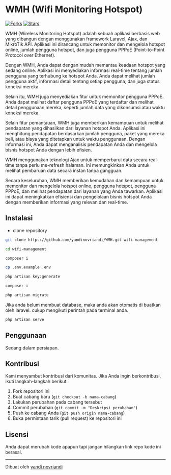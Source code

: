 # WMH (Wifi Monitoring Hotspot)

[![Forks](https://img.shields.io/badge/forks-44-blue)](https://github.com/yandinovriandi/WMH)
[![Stars](https://img.shields.io/badge/stars-13-yellow)](https://github.com/yandinovriandi/WMH)


WMH (Wireless Monitoring Hotspot) adalah sebuah aplikasi berbasis web yang dibangun dengan menggunakan framework Laravel, Ajax, dan MikroTik API. Aplikasi ini dirancang untuk memonitor dan mengelola hotspot online, jumlah pengguna hotspot, dan juga pengguna PPPoE (Point-to-Point Protocol over Ethernet).

Dengan WMH, Anda dapat dengan mudah memantau keadaan hotspot yang sedang online. Aplikasi ini menyediakan informasi real-time tentang jumlah pengguna yang terhubung ke hotspot Anda. Anda dapat melihat jumlah pengguna aktif, informasi detail tentang setiap pengguna, dan juga status koneksi mereka.

Selain itu, WMH juga menyediakan fitur untuk memonitor pengguna PPPoE. Anda dapat melihat daftar pengguna PPPoE yang terdaftar dan melihat detail penggunaan mereka, seperti jumlah data yang dikonsumsi atau waktu koneksi mereka.

Selain fitur pemantauan, WMH juga memberikan kemampuan untuk melihat pendapatan yang dihasilkan dari layanan hotspot Anda. Aplikasi ini menghitung pendapatan berdasarkan jumlah pengguna, paket yang mereka beli, atau biaya yang ditetapkan untuk waktu penggunaan. Dengan informasi ini, Anda dapat menganalisis pendapatan Anda dan mengelola bisnis hotspot Anda dengan lebih efisien.

WMH menggunakan teknologi Ajax untuk memperbarui data secara real-time tanpa perlu me-refresh halaman. Ini memungkinkan Anda untuk melihat pembaruan data secara instan tanpa gangguan.

Secara keseluruhan, WMH memberikan kemudahan dan kemampuan untuk memonitor dan mengelola hotspot online, pengguna hotspot, pengguna PPPoE, dan melihat pendapatan dari layanan yang Anda tawarkan. Aplikasi ini dapat meningkatkan efisiensi dan pengelolaan bisnis hotspot Anda dengan memberikan informasi yang relevan dan real-time.
 
## Instalasi 
- clone repository 
```bash
git clone https://github.com/yandinovriandi/WMH.git wifi-management
```
```bash
cd wifi-management
```
```bash
composer i
```
```bash
cp .env.example .env
```
```bash
php artisan key:generate
```
```bash
composer i
```
```bash
php artisan migrate
```
Jika anda belum membuat database, maka anda akan otomatis di buatkan oleh laravel. cukup mengikuti perintah pada terminal anda.
```bash
php artisan serve
```
## Penggunaan

Sedang dalam persiapan.

## Kontribusi

Kami menyambut kontribusi dari komunitas. Jika Anda ingin berkontribusi, ikuti langkah-langkah berikut:

1. Fork repositori ini
2. Buat cabang baru (`git checkout -b nama-cabang`)
3. Lakukan perubahan pada cabang tersebut
4. Commit perubahan (`git commit -m "Deskripsi perubahan"`)
5. Push ke cabang Anda (`git push origin nama-cabang`)
6. Buka permintaan tarik (pull request) ke repositori ini

## Lisensi

Anda dapat merubah kode apapun tapi jangan hilangkan link repo kode ini berasal.

---
Dibuat oleh [yandi novriandi](https://github.com/yandinovriandi)
